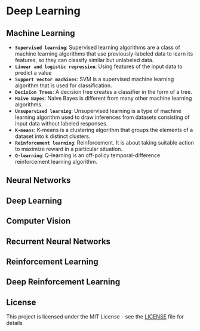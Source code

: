 # Deep Learning

## Machine Learning 

- **`Supervised learning`**: Supervised learning algorithms are a class of machine learning algorithms that use previously-labeled data to learn its features, so they can classify similar but unlabeled data.
- **`Linear and logistic regression`**: Using features of the input data to predict a value
- **`Support vector machines`**: SVM is a supervised machine learning algorithm that is used for classification. 
- **`Decision Trees`**: A decision tree creates a classifier in the form of a tree.
- **`Naive Bayes`**: Naive Bayes is different from many other machine learning algorithms.
- **`Unsupervised learning`**: Unsupervised learning is a type of machine learning algorithm used to draw inferences from datasets      consisting of input data without labeled responses.
- **`K-means`**: K-means is a clustering algorithm that groups the elements of a dataset into k distinct clusters.
- **`Reinforcement learning`**: Reinforcement. It is about taking suitable action to maximize reward in a particular situation. 
- **`Q-learning`**: Q-learning is an off-policy temporal-difference reinforcement learning algorithm. 

## Neural Networks





## Deep Learning 





## Computer Vision 





## Recurrent Neural Networks





## Reinforcement Learning





## Deep Reinforcement Learning



## License
This project is licensed under the MIT License - see the [LICENSE](LICENSE) file for details

